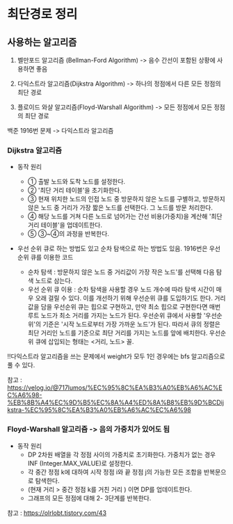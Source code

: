 # 최단경로 정리
## 사용하는 알고리즘
1. 벨만포드 알고리즘 (Bellman-Ford Algorithm)  -> 음수 간선이 포함된 상황에 사용하면 좋음

2. 다익스트라 알고리즘(Dijkstra Algorithm)  -> 하나의 정점에서 다른 모든 정점의 최단 경로

3. 플로이드 와샬 알고리즘(Floyd-Warshall Algorithm) -> 모든 정점에서 모든 정점의 최단 경로

백준 1916번 문제 -> 다익스트라 알고리즘

### Dijkstra 알고리즘
- 동작 원리
    - ① 출발 노드와 도착 노드를 설정한다.
    - ② '최단 거리 테이블'을 초기화한다.
    - ③ 현재 위치한 노드의 인접 노드 중 방문하지 않은 노드를 구별하고, 방문하지 않은 노드 중 거리가 가장 짧은 노드를 선택한다. 그 노드를 방문 처리한다.
    - ④ 해당 노드를 거쳐 다른 노드로 넘어가는 간선 비용(가중치)을 계산해 '최단 거리 테이블'을 업데이트한다.
    - ⑤ ③~④의 과정을 반복한다.

- 우선 순위 큐로 하는 방법도 있고 순차 탐색으로 하는 방법도 있음. 1916번은 우선 순위 큐를 이용한 코드
    - 순차 탐색 : 방문하지 않은 노드 중 거리값이 가장 작은 노드'를 선택해 다음 탐색 노드로 삼는다.
    - 우선 순위 큐 이용 : 순차 탐색을 사용할 경우 노드 개수에 따라 탐색 시간이 매우 오래 걸릴 수 있다. 이를 개선하기 위해 우선순위 큐를 도입하기도 한다.
거리 값을 담을 우선순위 큐는 힙으로 구현하고, 만약 최소 힙으로 구현한다면 매번 루트 노드가 최소 거리를 가지는 노드가 된다. 우선순위 큐에서 사용할 '우선순위'의 기준은
'시작 노드로부터 가장 가까운 노드'가 된다. 따라서 큐의 정렬은 최단 거리인 노드를 기준으로 최단 거리를 가지는 노드를 앞에 배치한다. 우선순위 큐에 삽입되는 형태는 <거리, 노드> 꼴.

!!다익스트라 알고리즘을 쓰는 문제에서 weight가 모두 1인 경우에는 bfs 알고리즘으로 풀 수 있다.

참고 : https://velog.io/@717lumos/%EC%95%8C%EA%B3%A0%EB%A6%AC%EC%A6%98-%EB%8B%A4%EC%9D%B5%EC%8A%A4%ED%8A%B8%EB%9D%BCDijkstra-%EC%95%8C%EA%B3%A0%EB%A6%AC%EC%A6%98

### Floyd-Warshall 알고리즘 -> 음의 가중치가 있어도 됨
- 동작 원리
  - DP 2차원 배열을 각 정점 사이의 가중치로 초기화한다. 가중치가 없는 경우 INF (Integer.MAX_VALUE)로 설정한다.
  - 각 중간 정점 k에 대하여 시작 정점 i와 끝 정점 j의 가능한 모든 조합을 반복문으로 탐색한다.
  - (현재 거리 > 중간 정점 k를 거친 거리 ) 이면 DP를 업데이트한다.
  - 그래프의 모든 정점에 대해 2- 3단계를 반복한다.

참고 : https://olrlobt.tistory.com/43
 
